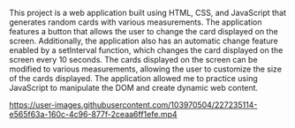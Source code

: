 This project is a web application built using HTML, CSS, and JavaScript that generates random cards with various measurements. The application features a button that allows the user to change the card displayed on the screen. Additionally, the application also has an automatic change feature enabled by a setInterval function, which changes the card displayed on the screen every 10 seconds. The cards displayed on the screen can be modified to various measurements, allowing the user to customize the size of the cards displayed. The application allowed me to practice using JavaScript to manipulate the DOM and create dynamic web content.

https://user-images.githubusercontent.com/103970504/227235114-e565f63a-160c-4c96-877f-2ceaa6ff1efe.mp4

